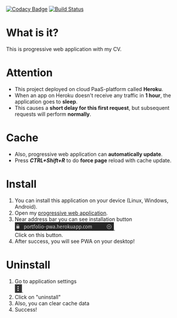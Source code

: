 [![Codacy Badge](https://api.codacy.com/project/badge/Grade/93bd65204a574eb78c8ff452b6990f56)](https://app.codacy.com/manual/kryvokhyzha/portfolio-pwa?utm_source=github.com&utm_medium=referral&utm_content=kryvokhyzha/portfolio-pwa&utm_campaign=Badge_Grade_Dashboard)
[![Build Status](https://travis-ci.org/kryvokhyzha/portfolio-pwa.svg?branch=master)](https://travis-ci.org/kryvokhyzha/portfolio-pwa)

# What is it?
This is progressive web application with my CV.

# Attention
+ This project deployed on cloud PaaS-platform called **Heroku**.
+ When an app on Heroku doesn't receive any traffic in **1 hour**, the application goes to **sleep**.
+ This causes a **short delay for this first request**, but subsequent requests will perform **normally**.

# Cache
+ Also, progressive web application can **automatically update**.
+ Press **_CTRL+Shift+R_** to do **force page** reload with cache update.

# Install
1. You can install this application on your device (Linux, Windows, Android).
2. Open my [progressive web application](https://portfolio-pwa.herokuapp.com/).
3. Near address bar you can see installation button<br>
![](https://github.com/kryvokhyzha/portfolio-pwa/blob/master/img/installation_button_browser.jpeg "Installation button").<br>
Click on this button.
4. After success, you will see PWA on your desktop!

# Uninstall
1. Go to application settings<br>
![](https://github.com/kryvokhyzha/portfolio-pwa/blob/master/img/app_settings.jpeg "Application settings button").
2. Click on "uninstall"
3. Also, you can clear cache data
4. Success!

